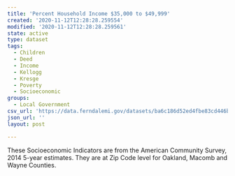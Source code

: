 ```yaml
---
title: 'Percent Household Income $35,000 to $49,999'
created: '2020-11-12T12:28:28.259554'
modified: '2020-11-12T12:28:28.259561'
state: active
type: dataset
tags:
  - Children
  - Deed
  - Income
  - Kellogg
  - Kresge
  - Poverty
  - Socioeconomic
groups:
  - Local Government
csv_url: 'https://data.ferndalemi.gov/datasets/ba6c186d52ed4fbe83cd446b4e1bff70_1.csv'
json_url: ''
layout: post

---
```

These Socioeconomic Indicators are from the American Community Survey, 2014 5-year estimates. They are at Zip Code level for Oakland, Macomb and Wayne Counties. 
